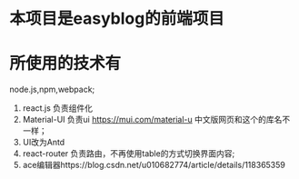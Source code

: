 # 本项目是easyblog的前端项目
# 所使用的技术有
node.js,npm,webpack;
1. react.js 负责组件化
2. Material-UI 负责ui https://mui.com/material-u 中文版网页和这个的库名不一样；
3. UI改为Antd
4. react-router 负责路由，不再使用table的方式切换界面内容;
5. ace编辑器https://blog.csdn.net/u010682774/article/details/118365359
